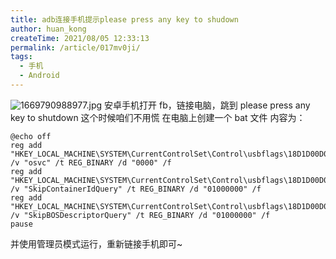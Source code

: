 ```yaml
---
title: adb连接手机提示please press any key to shudown
author: huan_kong
createTime: 2021/08/05 12:33:13
permalink: /article/017mv0ji/
tags: 
  - 手机
  - Android
---
```


![1669790988977.jpg](https://img.huankong.top/i/2022/11/30/6386fd0f492bc.jpg)
安卓手机打开 fb，链接电脑，跳到 please press any key to shutdown
这个时候咱们不用慌
在电脑上创建一个 bat 文件
内容为：

```batch
@echo off
reg add "HKEY_LOCAL_MACHINE\SYSTEM\CurrentControlSet\Control\usbflags\18D1D00D0100" /v "osvc" /t REG_BINARY /d "0000" /f
reg add "HKEY_LOCAL_MACHINE\SYSTEM\CurrentControlSet\Control\usbflags\18D1D00D0100" /v "SkipContainerIdQuery" /t REG_BINARY /d "01000000" /f
reg add "HKEY_LOCAL_MACHINE\SYSTEM\CurrentControlSet\Control\usbflags\18D1D00D0100" /v "SkipBOSDescriptorQuery" /t REG_BINARY /d "01000000" /f
pause
```

并使用管理员模式运行，重新链接手机即可~
